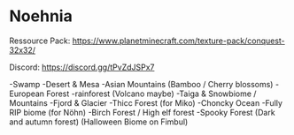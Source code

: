 # Noehnia

Ressource Pack:
https://www.planetminecraft.com/texture-pack/conquest-32x32/

Discord:
https://discord.gg/tPvZdJSPx7

-Swamp
-Desert & Mesa
-Asian Mountains (Bamboo / Cherry blossoms)
-European Forest
-rainforest (Volcano maybe)
-Taiga & Snowbiome / Mountains
-Fjord & Glacier
-Thicc Forest (for Miko)
-Choncky Ocean
-Fully RIP biome (for Nöhn)
-Birch Forest / High elf forest
-Spooky Forest (Dark and autumn forest) (Halloween Biome on Fimbul)
